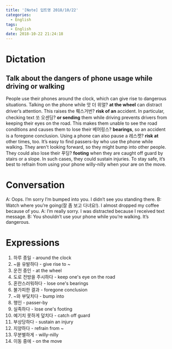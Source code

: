 ```yaml
---
title: '[Note] 입트영 2018/10/22'
categories:
  - English
tags:
  - English
date: 2018-10-22 21:24:18
---
```


# Dictation

## Talk about the dangers of phone usage while driving or walking

People use their phones around the clock, which can give rise to dangerous situations. Talking on the phone while 앗 더 위얼? **at the wheel** can distract driver’s attention. This raises the 뤠스거번? **risk of an** accident. In particular, checking text 쏘 오센딩? **or sending** them while driving prevents drivers from keeping their eyes on the road. This makes them unable to see the road conditions and causes them to lose their 베어링스? **bearings**,  so an accident is a foregone conclusion. Using a phone can also pause a 레스켓? **risk at** other times, too. It’s easy to find passers-by who use the phone while walking. They aren't looking forward, so they might bump into other people. They could also lose their 푸딩? **footing** when they are caught off guard by stairs or a slope. In such cases, they could sustain injuries. To stay safe, it’s best to refrain from using your phone willy-nilly when your are on the move.

# Conversation

A: Oops. I’m sorry I’m bumped into you. I didn’t see you standing there.
B: Watch where you’re going(잘 좀 보고 다녀요!). I almost dropped my coffee because of you.
A: I’m really sorry. I was distracted because I received text message.
B: You shouldn’t use your phone while you’re walking. It’s dangerous.
​
# Expressions

1. 하루 종일 - around the clock
2. ~을 유발하다 - give rise to ~
3. 운전 중인 - at the wheel
4. 도로 전방을 주시하다 - keep one's eye on the road
5. 혼란스러워하다 - lose one's bearings
6. 불가피한 결과 - foregone conclusion
7. ~와 부딫치다 - bump into
8. 행인 - passer-by
9. 실족하다 - lose one's footing
10. 예기치 못하게 덮치다 - catch off guard
11. 부상당하다 - sustain an injury
12. 지양하다 - refrain from ~
13. 무분별하게 - willy-nilly
14. 이동 중에 - on the move